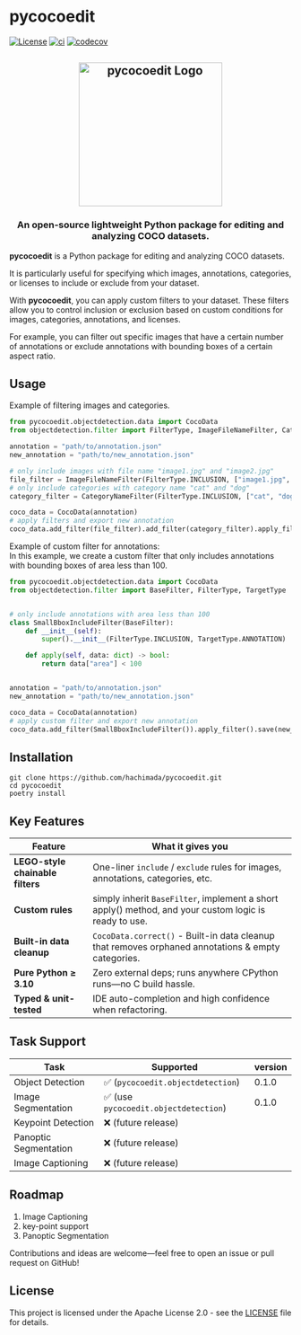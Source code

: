# pycocoedit

[![License](https://img.shields.io/badge/License-Apache_2.0-blue.svg)](LICENSE)
[![ci](https://github.com/hachimada/pycocoedit/actions/workflows/ci.yml/badge.svg)](https://github.com/hachimada/pycocoedit/actions)
[![codecov](https://codecov.io/gh/hachimada/pycocoedit/branch/main/graph/badge.svg)](https://codecov.io/gh/hachimada/pycocoedit)

<html>
    <h2 align="center">
      <img src="https://github.com/hachimada/pycocoedit/blob/main/docs/assets/pycocoedit.png?raw=true" alt="pycocoedit Logo" width="256">
    </h2>
    <h3 align="center">
      An open-source lightweight Python package for editing and analyzing COCO datasets.
    </h3>
</html>

**pycocoedit** is a Python package for editing and analyzing COCO datasets.

It is particularly useful for specifying which images, annotations, categories, or licenses to include or exclude from your dataset.

With **pycocoedit**, you can apply custom filters to your dataset. These filters allow you to control inclusion or exclusion based on custom conditions for images, categories, annotations, and licenses.

For example, you can filter out specific images that have a certain number of annotations or exclude annotations with bounding boxes of a certain aspect ratio.


## Usage

Example of filtering images and categories.

```python
from pycocoedit.objectdetection.data import CocoData
from objectdetection.filter import FilterType, ImageFileNameFilter, CategoryNameFilter

annotation = "path/to/annotation.json"
new_annotation = "path/to/new_annotation.json"

# only include images with file name "image1.jpg" and "image2.jpg"
file_filter = ImageFileNameFilter(FilterType.INCLUSION, ["image1.jpg", "image2.jpg"])
# only include categories with category name "cat" and "dog"
category_filter = CategoryNameFilter(FilterType.INCLUSION, ["cat", "dog"])

coco_data = CocoData(annotation)
# apply filters and export new annotation
coco_data.add_filter(file_filter).add_filter(category_filter).apply_filter().save(new_annotation)
```

Example of custom filter for annotations:  
In this example, we create a custom filter that only includes annotations with bounding boxes of area less than 100.

```python
from pycocoedit.objectdetection.data import CocoData
from objectdetection.filter import BaseFilter, FilterType, TargetType


# only include annotations with area less than 100
class SmallBboxIncludeFilter(BaseFilter):
    def __init__(self):
        super().__init__(FilterType.INCLUSION, TargetType.ANNOTATION)

    def apply(self, data: dict) -> bool:
        return data["area"] < 100


annotation = "path/to/annotation.json"
new_annotation = "path/to/new_annotation.json"

coco_data = CocoData(annotation)
# apply custom filter and export new annotation
coco_data.add_filter(SmallBboxIncludeFilter()).apply_filter().save(new_annotation)
```

## Installation

```
git clone https://github.com/hachimada/pycocoedit.git
cd pycocoedit
poetry install
```

## Key Features

| Feature                          | What it gives you                                                                                     |
|----------------------------------|-------------------------------------------------------------------------------------------------------|
| **LEGO-style chainable filters** | One-liner `include` / `exclude` rules for images, annotations, categories, etc.                       |
| **Custom rules**                 | simply inherit `BaseFilter`, implement a short apply() method, and your custom logic is ready to use. |
| **Built-in data cleanup**        | `CocoData.correct()` - Built-in data cleanup that removes orphaned annotations & empty categories.    |
| **Pure Python ≥ 3.10**           | Zero external deps; runs anywhere CPython runs—no C build hassle.                                     |
| **Typed & unit-tested**          | IDE auto-completion and high confidence when refactoring.                                             |

## Task Support

| Task                  | Supported                            | version |
|-----------------------|--------------------------------------|---------|
| Object Detection      | ✅ (`pycocoedit.objectdetection`)     | 0.1.0   |
| Image Segmentation    | ✅ (use `pycocoedit.objectdetection`) | 0.1.0   |
| Keypoint Detection    | ❌ (future release)                   |         |
| Panoptic Segmentation | ❌ (future release)                   |         |
| Image Captioning      | ❌ (future release)                   |         |

## Roadmap

1. Image Captioning
2. key-point support
3. Panoptic Segmentation

Contributions and ideas are welcome—feel free to open an issue or pull request on GitHub!  

## License

This project is licensed under the Apache License 2.0 - see the [LICENSE](https://github.com/hachimada/pycocoedit/blob/main/LICENSE) file for details.


